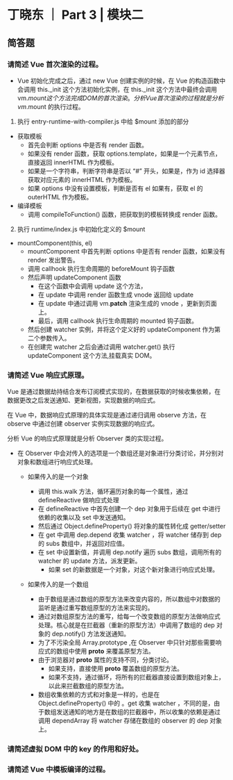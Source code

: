 # 丁晓东 ｜ Part 3 | 模块二

## 简答题

### 请简述 Vue 首次渲染的过程。

- Vue 初始化完成之后，通过 new Vue 创建实例的时候，在 Vue 的构造函数中会调用 this._init 这个方法初始化实例，在 this._init 这个方法中最终会调用 vm.$mount 这个方法完成 DOM 的首次渲染。分析 Vue 首次渲染的过程就是分析 vm.$mount 的执行过程。

1. 执行 entry-runtime-with-compiler.js 中给 $mount 添加的部分

- 获取模板
  - 首先会判断 options 中是否有 render 函数。
  - 如果没有 render 函数，获取 options.template，如果是一个元素节点，直接返回 innerHTML 作为模板。
  - 如果是一个字符串，判断字符串是否以 “#” 开头，如果是，作为 id 选择器获取对应元素的 innerHTML 作为模板。
  - 如果 options 中没有设置模板，判断是否有 el 如果有，获取 el 的 outerHTML 作为模板。
- 编译模板
  - 调用 compileToFunction() 函数，把获取到的模板转换成 render 函数。

2. 执行 runtime/index.js 中初始化定义的 $mount 

- mountComponent(this, el)
  - mountComponent 中首先判断 options 中是否有 render 函数，如果没有 render 发出警告。
  - 调用 callhook 执行生命周期的 beforeMount 钩子函数
  - 然后声明 updateComponent 函数
    - 在这个函数中会调用 update 这个方法，
    - 在 update 中调用 render 函数生成 vnode 返回给 update
    - 在 update 中通过调用 vm.__patch__ 渲染生成的 vnode ，更新到页面上。
    - 最后，调用 callhook 执行生命周期的 mounted 钩子函数。
  - 然后创建 watcher 实例，并将这个定义好的 updateComponent 作为第二个参数传入。 
  - 在创建完 watcher 之后会通过调用 watcher.get() 执行 updateComponent 这个方法,挂载真实 DOM。

### 请简述 Vue 响应式原理。

Vue 是通过数据劫持结合发布订阅模式实现的，在数据获取的时候收集依赖，在数据更改之后发送通知、更新视图，实现数据的响应式。

在 Vue 中，数据响应式原理的具体实现是通过递归调用 observe 方法，在 observe 中通过创建 observer 实例实现数据的响应式。

分析 Vue 的响应式原理就是分析 Observer 类的实现过程。 

- 在 Observer 中会对传入的选项是一个数组还是对象进行分类讨论，并分别对对象和数组进行响应式处理。

  - 如果传入的是一个对象
    - 调用 this.walk 方法，循环遍历对象的每一个属性，通过 defineReactive 做响应式处理
    - 在 defineReactive 中首先创建一个 dep 对象用于后续在 get 中进行依赖的收集以及 set 中发送通知。
    - 然后通过 Object.defineProperty() 将对象的属性转化成 getter/setter
    - 在 get 中调用 dep.depend 收集 watcher ，将 watcher 储存到 dep 的 subs 数组中，并返回对应值。
    - 在 set 中设置新值，并调用 dep.notify 遍历 subs 数组，调用所有的 watcher 的 update 方法，派发更新。
      - 如果 set 的新数据是一个对象，对这个新对象进行响应式处理。

  - 如果传入的是一个数组
    - 由于数组是通过数组的原型方法来改变内容的，所以数组中对数据的监听是通过重写数组原型的方法来实现的。
    - 通过对数组原型方法的重写，给每一个改变数组的原型方法做响应式处理。核心就是在拦截器（重新的原型方法）中调用了数组的 dep 对象的 dep.notify() 方法发送通知。
    - 为了不污染全局 Array.prototype ,在 Observer 中只针对那些需要响应式的数组中使用 __proto__ 来覆盖原型方法。
    - 由于浏览器对 __proto__ 属性的支持不同，分类讨论。
      - 如果支持，直接使用 __proto__ 覆盖数组的原型方法。
      - 如果不支持，通过循环，将所有的拦截器直接设置到数组对象上，以此来拦截数组的原型方法。
    - 数组收集依赖的方式和对象是一样的，也是在 Object.defineProperty() 中的 。get 收集 watcher ，不同的是，由于数组发送通知的地方是在数组的拦截器中，所以收集的依赖是通过调用 dependArray 将 watcher 存储在数组的 observer 的 dep 对象上。

### 请简述虚拟 DOM 中的 key 的作用和好处。

### 请简述 Vue 中模板编译的过程。
